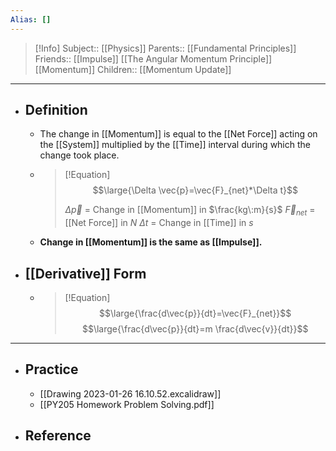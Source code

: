 ```yaml
---
Alias: []
---
```

> [!Info]
> Subject:: [[Physics]]
> Parents:: [[Fundamental Principles]]
> Friends:: [[Impulse]] [[The Angular Momentum Principle]] [[Momentum]]
> Children:: [[Momentum Update]]
---
- ## Definition
	- The change in [[Momentum]] is equal to the [[Net Force]] acting on the [[System]] multiplied by the [[Time]] interval during which the change took place.
	- > [!Equation]
	  > $$\large{\Delta \vec{p}=\vec{F}_{net}*\Delta t}$$
	  > 
	  > $\Delta \vec{p}$ = Change in [[Momentum]] in $\frac{kg\:m}{s}$
	  > $\vec{F}_{net}$ = [[Net Force]] in $N$
	  > $\Delta t$ = Change in [[Time]] in $s$
	- **Change in [[Momentum]] is the same as [[Impulse]].**
- ## [[Derivative]] Form
	- > [!Equation]
	  >  $$\large{\frac{d\vec{p}}{dt}=\vec{F}_{net}}$$
	  > $$\large{\frac{d\vec{p}}{dt}=m \frac{d\vec{v}}{dt}}$$
---
- ## Practice
	- [[Drawing 2023-01-26 16.10.52.excalidraw]]
	- [[PY205 Homework Problem Solving.pdf]]
- ## Reference